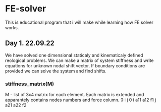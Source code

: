 # FE-solver
This is educational program that i will make while learning how FE solver works.

## Day 1. 22.09.22
We have solved one dimensional staticaly and kinematicaly defined reological problems.
We can make a matrix of system stiffness and write equations for unknown nodal shift vector.
If boundary conditions are provided we can solve the system and find shifts.

### stiffness_matrix(M)
M - list of 3x4 matrix for each element.
Each matrix is extended and apparantely contains nodes numbers and force column. 
0   i   j   0
i  a11 a12  f1
j  a21 a22  f2
